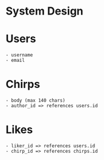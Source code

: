 # System Design

# Users 
    - username 
    - email 

# Chirps 
    - body (max 140 chars)
    - author_id => references users.id

# Likes 
    - liker_id => references users.id
    - chirp_id => references chirps.id

